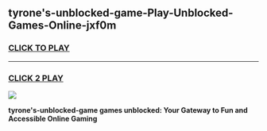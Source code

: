 
## tyrone's-unblocked-game-Play-Unblocked-Games-Online-jxf0m
<h3>
<a href="https://premium76.site?title=tyrone's-unblocked-game&ref=25A">CLICK TO PLAY</a></h3>
<hr>

<h3>
<a href="https://premium76.site?title=tyrone's-unblocked-game&ref=25A">CLICK 2 PLAY</a>
  
</h3>

<a href="https://premium76.site?title=tyrone's-unblocked-game&ref=25A"><img src="https://clearcache.store/games.png"></a>


**tyrone's-unblocked-game games unblocked: Your Gateway to Fun and Accessible Online Gaming**
